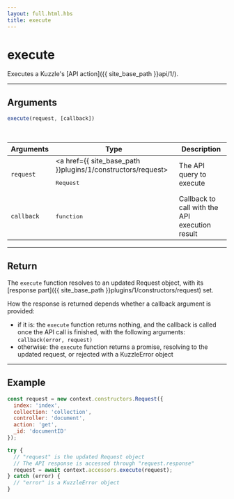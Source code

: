 ```yaml
---
layout: full.html.hbs
title: execute
---
```


# execute

Executes a Kuzzle's [API action]({{ site_base_path }}api/1/).

---

## Arguments

```js
execute(request, [callback])
```

<br/>

| Arguments | Type | Description |
|-----------|------|-------------|
| `request` | <a href={{ site_base_path }}plugins/1/constructors/request><pre>Request</pre></a> | The API query to execute |
| `callback` | <pre>function</pre> | Callback to call with the API execution result |

---

## Return

The `execute` function resolves to an updated Request object, with its [response part]({{ site_base_path }}plugins/1/constructors/request) set.

How the response is returned depends whether a callback argument is provided:

* if it is: the `execute` function returns nothing, and the callback is called once the API call is finished, with the following arguments: `callback(error, request)`
* otherwise: the `execute` function returns a promise, resolving to the updated request, or rejected with a KuzzleError object

---

## Example

```js
const request = new context.constructors.Request({
  index: 'index',
  collection: 'collection',
  controller: 'document',
  action: 'get',
  _id: 'documentID'
});

try {
  // "request" is the updated Request object
  // The API response is accessed through "request.response"
  request = await context.accessors.execute(request);
} catch (error) {
  // "error" is a KuzzleError object
}
```
